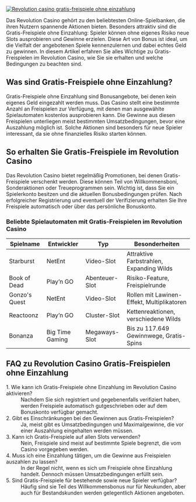 [![Revolution casino gratis-freispiele ohne einzahlung](https://123-caf.pages.dev/gitsignup.png)](https://vrmoo.ru/Bt82HjjY)

<p>Das Revolution Casino gehört zu den beliebtesten Online-Spielbanken, die ihren Nutzern spannende Aktionen bieten. Besonders attraktiv sind die Gratis-Freispiele ohne Einzahlung: Spieler können ohne eigenes Risiko neue Slots ausprobieren und Gewinne erzielen. Diese Art von Bonus ist ideal, um die Vielfalt der angebotenen Spiele kennenzulernen und dabei echtes Geld zu gewinnen. In diesem Artikel erfahren Sie alles Wichtige zu Gratis-Freispielen im Revolution Casino, wie Sie sie erhalten und welche Bedingungen zu beachten sind.</p>  <h2>Was sind Gratis-Freispiele ohne Einzahlung?</h2> <p>Gratis-Freispiele ohne Einzahlung sind Bonusangebote, bei denen kein eigenes Geld eingezahlt werden muss. Das Casino stellt eine bestimmte Anzahl an Freispielen zur Verfügung, mit denen man ausgewählte Spielautomaten kostenlos ausprobieren kann. Die Gewinne aus diesen Freispielen unterliegen meist bestimmten Umsatzbedingungen, bevor eine Auszahlung möglich ist. Solche Aktionen sind besonders für neue Spieler interessant, da sie ohne finanzielles Risiko starten können.</p>  <h2>So erhalten Sie Gratis-Freispiele im Revolution Casino</h2> <p>Das Revolution Casino bietet regelmäßig Promotionen, bei denen Gratis-Freispiele verschenkt werden. Diese können Teil von Willkommensboni, Sonderaktionen oder Treueprogrammen sein. Wichtig ist, dass Sie ein Spielerkonto besitzen und die aktuellen Bonusbedingungen prüfen. Nach erfolgreicher Registrierung und eventuell der Verifizierung erhalten Sie Ihre Freispiele automatisch oder über das persönliche Bonuskonto.</p>  <h3>Beliebte Spielautomaten mit Gratis-Freispielen im Revolution Casino</h3> <table>   <thead>     <tr>       <th>Spielname</th>       <th>Entwickler</th>       <th>Typ</th>       <th>Besonderheiten</th>     </tr>   </thead>   <tbody>     <tr>       <td>Starburst</td>       <td>NetEnt</td>       <td>Video-Slot</td>       <td>Attraktive Farbstrahlen, Expanding Wilds</td>     </tr>     <tr>       <td>Book of Dead</td>       <td>Play’n GO</td>       <td>Abenteuer-Slot</td>       <td>Risiko-Feature, Freispielrunde</td>     </tr>     <tr>       <td>Gonzo's Quest</td>       <td>NetEnt</td>       <td>Video-Slot</td>       <td>Rollen mit Lawinen-Effekt, Multiplikatoren</td>     </tr>     <tr>       <td>Reactoonz</td>       <td>Play’n GO</td>       <td>Cluster-Slot</td>       <td>Kettenreaktionen, verschiedene Wilds</td>     </tr>     <tr>       <td>Bonanza</td>       <td>Big Time Gaming</td>       <td>Megaways-Slot</td>       <td>Bis zu 117.649 Gewinnwege, Gratis-Spins</td>     </tr>   </tbody> </table>  <h2>FAQ zu Revolution Casino Gratis-Freispielen ohne Einzahlung</h2> <dl>   <dt>1. Wie kann ich Gratis-Freispiele ohne Einzahlung im Revolution Casino aktivieren?</dt>   <dd>Nachdem Sie sich registriert und gegebenenfalls verifiziert haben, werden Freispiele automatisch gutgeschrieben oder auf dem Bonuskonto verfügbar gemacht.</dd>   <dt>2. Gibt es Einschränkungen bei den Gewinnen aus Gratis-Freispielen?</dt>   <dd>Ja, meist gibt es Umsatzbedingungen und Maximalgewinne, die vor einer Auszahlung eingehalten werden müssen.</dd>   <dt>3. Kann ich Gratis-Freispiele auf allen Slots verwenden?</dt>   <dd>Nein, Freispiele sind meist auf bestimmte Spiele begrenzt, die vom Casino vorgegeben werden.</dd>   <dt>4. Muss ich eine Einzahlung tätigen, um die Gewinne aus Freispielen auszahlen zu lassen?</dt>   <dd>In der Regel nicht, wenn es sich um Freispiele ohne Einzahlung handelt. Dennoch müssen Umsatzbedingungen erfüllt sein.</dd>   <dt>5. Sind Gratis-Freispiele für bestehende sowie neue Spieler verfügbar?</dt>   <dd>Häufig sind sie Teil des Willkommensbonus nur für Neukunden, aber auch für Bestandskunden werden gelegentlich Aktionen angeboten.</dd> </dl>